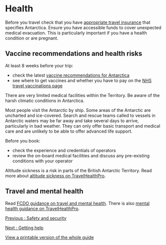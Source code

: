 # Health

Before you travel check that you have [appropriate travel insurance](https://www.gov.uk/guidance/foreign-travel-insurance) that specifies Antarctica. Ensure you have accessible funds to cover unexpected medical evacuation. This is particularly important if you have a health condition or are pregnant.

## Vaccine recommendations and health risks

At least 8 weeks before your trip:

* check the latest [vaccine recommendations for Antarctica](https://travelhealthpro.org.uk/country/9/antarctica#Vaccine_Recommendations)
* see where to get vaccines and whether you have to pay on the [NHS travel vaccinations page](https://www.nhs.uk/conditions/travel-vaccinations/)

There are very limited medical facilities within the Territory. Be aware of the harsh climatic conditions in Antarctica.

Most people visit the Antarctic by ship. Some areas of the Antarctic are uncharted and ice-covered. Search and rescue teams called to vessels in Antarctic waters may be far away and take several days to arrive, particularly in bad weather. They can only offer basic transport and medical care and are unlikely to be able to offer advanced life support.

Before you book:

* check the experience and credentials of operators
* review the on-board medical facilities and discuss any pre-existing conditions with your operator

Altitude sickness is a risk in parts of the British Antarctic Territory. Read more about [altitude sickness on TravelHealthPro](https://travelhealthpro.org.uk/factsheet/26/altitude-illness).

## Travel and mental health

Read [FCDO guidance on travel and mental health](https://www.gov.uk/guidance/foreign-travel-advice-for-people-with-mental-health-issues). There is also [mental health guidance on TravelHealthPro](https://travelhealthpro.org.uk/factsheet/85/travelling-with-mental-health-conditions).

[Previous
:
Safety and security](/foreign-travel-advice/antarctica-british-antarctic-territory/safety-and-security)

[Next
:
Getting help](/foreign-travel-advice/antarctica-british-antarctic-territory/getting-help)

[View a printable version of the whole guide](/foreign-travel-advice/antarctica-british-antarctic-territory/print)